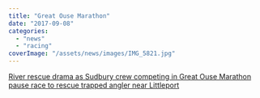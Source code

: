 ```yaml
---
title: "Great Ouse Marathon"
date: "2017-09-08"
categories: 
  - "news"
  - "racing"
coverImage: "/assets/news/images/IMG_5821.jpg"
---
```


[River rescue drama as Sudbury crew competing in Great Ouse Marathon pause race to rescue trapped angler near Littleport](http://www.elystandard.co.uk/news/river-rescue-drama-as-sudbury-crew-competing-in-great-ouse-marathon-pause-race-to-rescue-trapped-angler-near-littleport-1-5185988)